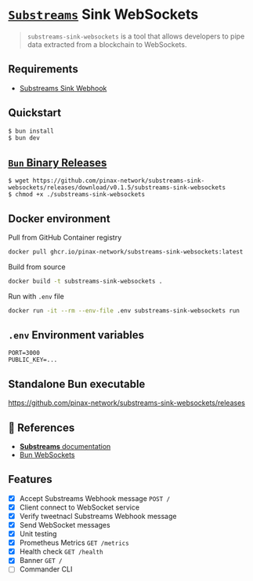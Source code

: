 # [`Substreams`](https://substreams.streamingfast.io/) Sink WebSockets

> `substreams-sink-websockets` is a tool that allows developers to pipe data extracted from a blockchain to WebSockets.

## Requirements

- [Substreams Sink Webhook](https://github.com/pinax-network/substreams-sink-webhook)

## Quickstart

```bash
$ bun install
$ bun dev
```

## [`Bun` Binary Releases](https://github.com/pinax-network/substreams-sink-websockets/releases)

```
$ wget https://github.com/pinax-network/substreams-sink-websockets/releases/download/v0.1.5/substreams-sink-websockets
$ chmod +x ./substreams-sink-websockets
```

## Docker environment

Pull from GitHub Container registry
```bash
docker pull ghcr.io/pinax-network/substreams-sink-websockets:latest
```

Build from source
```bash
docker build -t substreams-sink-websockets .
```

Run with `.env` file
```bash
docker run -it --rm --env-file .env substreams-sink-websockets run
```

## `.env` Environment variables

```env
PORT=3000
PUBLIC_KEY=...
```

## Standalone Bun executable

https://github.com/pinax-network/substreams-sink-websockets/releases

## 📖 References

- [**Substreams** documentation](https://substreams.streamingfast.io/)
- [Bun WebSockets](https://bun.sh/docs/api/websockets)

## Features

- [x] Accept Substreams Webhook message `POST /`
- [x] Client connect to WebSocket service
- [x] Verify tweetnacl Substreams Webhook message
- [x] Send WebSocket messages
- [x] Unit testing
- [x] Prometheus Metrics `GET /metrics`
- [x] Health check `GET /health`
- [x] Banner `GET /`
- [ ] Commander CLI
